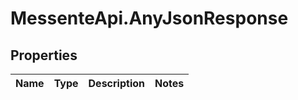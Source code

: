 # MessenteApi.AnyJsonResponse

## Properties
Name | Type | Description | Notes
------------ | ------------- | ------------- | -------------


